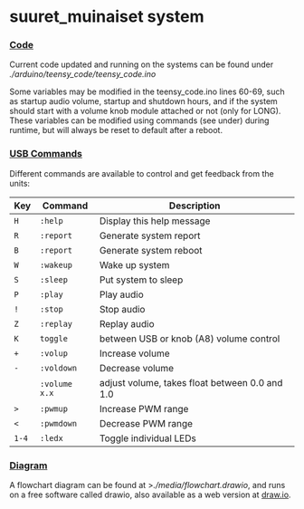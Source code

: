 # suuret_muinaiset system

### <ins>Code</ins>
Current code updated and running on the systems can be found under *./arduino/teensy_code/teensy_code.ino*

Some variables may be modified in the teensy_code.ino lines 60-69, such as startup audio volume, startup and shutdown hours, and if the system should start with a volume knob module attached or not (only for LONG). These variables can be modified using commands (see under) during runtime, but will always be reset to default after a reboot.

### <ins>USB Commands</ins>
Different commands are available to control and get feedback from the units:

| Key | Command | Description |
|-----|---------|-------------|
| `H` | `:help` | Display this help message |
| `R` | `:report` | Generate system report |
| `B` | `:report` | Generate system reboot |
| `W` | `:wakeup` | Wake up system |
| `S` | `:sleep` | Put system to sleep |
| `P` | `:play` | Play audio |
| `!` | `:stop` | Stop audio |
| `Z` | `:replay` | Replay audio |
| `K` | `toggle` | between USB or knob (A8) volume control |
| `+` | `:volup` | Increase volume |
| `-` | `:voldown` | Decrease volume |
| |`:volume x.x`  | adjust volume, takes float between 0.0 and 1.0 |
| `>` | `:pwmup` | Increase PWM range |
| `<` | `:pwmdown` | Decrease PWM range |
| `1-4` | `:ledx` | Toggle individual LEDs |

### <ins>Diagram</ins>
A flowchart diagram can be found at >*./media/flowchart.drawio*, and runs on a free software called drawio, also available as a web version at [draw.io](www.draw.io).


